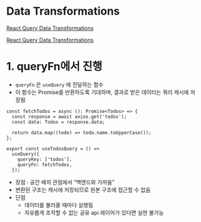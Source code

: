# Data Transformations

[React Query Data Transformations](https://tkdodo.eu/blog/react-query-data-transformations)

[React Query Data Transformations](https://highjoon-dev.vercel.app/blogs/2-react-query-data-transformations)

# 1. queryFn에서 진행

- `queryFn` 은 `useQuery` 에 전달하는 함수
- 이 함수는 Promise를 반환하도록 기대하며, 결과로 받은 데이터는 쿼리 캐시에 저장됨

```tsx
const fetchTodos = async (): Promise<Todos> => {
  const response = await axios.get('todos');
  const data: Todos = response.data;

  return data.map((todo) => todo.name.toUpperCase());
};

export const useTodosQuery = () =>
  useQuery({
    queryKey: ['todos'],
    queryFn: fetchTodos,
  });
```

- 장점 : 공간 배치 관점에서 “백엔드와 가까움”
- 변환된 구조는 캐시에 저장되므로 원본 구조에 접근할 수 없음
- 단점
  - 데이터를 불러올 때마다 실행됨
  - 자유롭게 조작할 수 없는 공유 api 레이어가 있다면 실현 불가능
